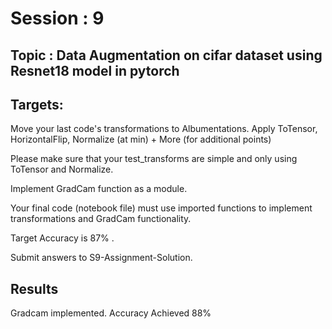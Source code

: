 # Session : 9

## Topic : Data Augmentation on cifar dataset using Resnet18 model in pytorch

## Targets:

Move your last code's transformations to Albumentations. Apply ToTensor, HorizontalFlip, Normalize (at min) + More (for additional points)

Please make sure that your test_transforms are simple and only using ToTensor and Normalize.

Implement GradCam function as a module.

Your final code (notebook file) must use imported functions to implement transformations and GradCam functionality.

Target Accuracy is 87% .

Submit answers to S9-Assignment-Solution.

## Results

Gradcam implemented.
Accuracy Achieved 88%
